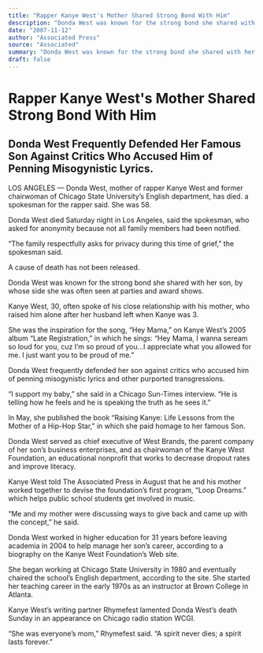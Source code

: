 ```yaml
---
title: "Rapper Kanye West's Mother Shared Strong Bond With Him"
description: "Donda West was known for the strong bond she shared with her son. Kanye West often spoke of his close relationship with his mother. In May, she published a book in which she paid homage to her famous ..."
date: "2007-11-12"
author: "Associated Press"
source: "Associated"
summary: "Donda West was known for the strong bond she shared with her son. Kanye West often spoke of his close relationship with his mother. In May, she published a book in which she paid homage to her famous Son."
draft: false
---
```


# Rapper Kanye West's Mother Shared Strong Bond With Him

## Donda West Frequently Defended Her Famous Son Against Critics Who Accused Him of Penning Misogynistic Lyrics.

LOS ANGELES — Donda West, mother of rapper Kanye West and former chairwoman of Chicago State University’s English department, has died. a spokesman for the rapper said. She was 58.

Donda West died Saturday night in Los Angeles, said the spokesman, who asked for anonymity because not all family members had been notified.

“The family respectfully asks for privacy during this time of grief,” the spokesman said.

A cause of death has not been released.

Donda West was known for the strong bond she shared with her son, by whose side she was often seen at parties and award shows.

Kanye West, 30, often spoke of his close relationship with his mother, who raised him alone after her husband left when Kanye was 3.

She was the inspiration for the song, “Hey Mama,” on Kanye West’s 2005 album “Late Registration,” in which he sings: “Hey Mama, I wanna seream so loud for you, cuz I’m so proud of you...I appreciate what you allowed for me. I just want you to be proud of me.” 

Donda West frequently defended her son against critics who accused him of penning misogynistic lyrics and other purported transgressions.

“I support my baby,” she said in a Chicago Sun-Times interview. “He is telling how he feels and he is speaking the truth as he sees it.”

In May, she published the book “Raising Kanye: Life Lessons from the Mother of a Hip-Hop Star,” in which she paid homage to her famous Son.

Donda West served as chief executive of West Brands, the parent company of her son’s business enterprises, and as chairwoman of the Kanye West Foundation, an educational nonprofit that works to decrease dropout rates and improve literacy.

Kanye West told The Associated Press in August that he and his mother worked together to devise the foundation’s first program, “Loop Dreams.” which helps public school students get involved in music.

“Me and my mother were discussing ways to give back and came up with the concept,” he said.

Donda West worked in higher education for 31 years before leaving academia in 2004 to help manage her son’s career, according to a biography on the Kanye West Foundation’s Web site.

She began working at Chicago State University in 1980 and eventually chaired the school’s English department, according to the site. She started her teaching career in the early 1970s as an instructor at Brown College in Atlanta. 

Kanye West’s writing partner Rhymefest lamented Donda West’s death Sunday in an appearance on Chicago radio station WCGI.

“She was everyone’s mom,” Rhymefest said. “A spirit never dies; a spirit lasts forever.”
